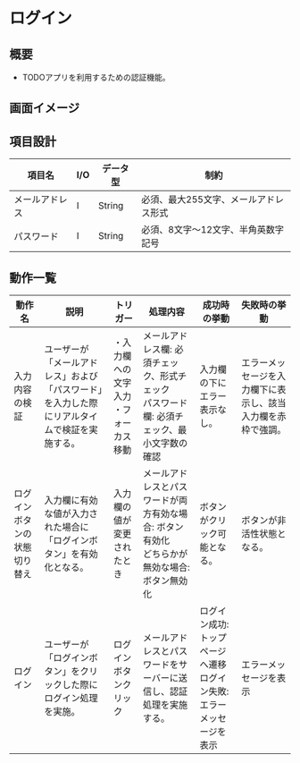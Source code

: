 # ログイン

## 概要

- TODOアプリを利用するための認証機能。

## 画面イメージ

## 項目設計
| 項目名 | I/O |データ型 | 制約 |
|---|---|---|---|
| メールアドレス | I | String | 必須、最大255文字、メールアドレス形式 |
| パスワード | I | String | 必須、8文字〜12文字、半角英数字記号 |

## 動作一覧

| 動作名 | 説明| トリガー | 処理内容 | 成功時の挙動 | 失敗時の挙動 |
|---|---|---|---|---|---|
|入力内容の検証 | ユーザーが「メールアドレス」および「パスワード」を入力した際にリアルタイムで検証を実施する。| ・入力欄への文字入力<br>・フォーカス移動 | メールアドレス欄: 必須チェック、形式チェック<br>パスワード欄: 必須チェック、最小文字数の確認 | 入力欄の下にエラー表示なし。| エラーメッセージを入力欄下に表示し、該当入力欄を赤枠で強調。 |
| ログインボタンの状態切り替え | 入力欄に有効な値が入力された場合に「ログインボタン」を有効化となる。| 入力欄の値が変更されたとき| メールアドレスとパスワードが両方有効な場合: ボタン有効化<br>どちらかが無効な場合: ボタン無効化| ボタンがクリック可能となる。| ボタンが非活性状態となる。|
| ログイン | ユーザーが「ログインボタン」をクリックした際にログイン処理を実施。| ログインボタンクリック | メールアドレスとパスワードをサーバーに送信し、認証処理を実施する。| ログイン成功: トップページへ遷移<br>ログイン失敗: エラーメッセージを表示| エラーメッセージを表示|


